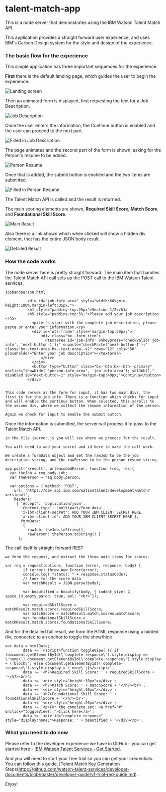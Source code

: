 # talent-match-app
This is a node server that demonstrates using the IBM Watson Talent Match API.


This application provides a straight forward user experience, and uses IBM's Carbon Design system for the style and design of the experience. 

### The basic flow for the experience

This simple application has three important sequences for the experience. 

**First** there is the default landing page, which guides the user to begin the experience. 

![Landing screen](https://github.com/jarusso/talent-match-app/blob/master/documentation-images/TMA1.png)

Then an animated form is displayed, first requesting the text for a Job Description. 

![Job Description](https://github.com/jarusso/talent-match-app/blob/master/documentation-images/TMA2.png)

Once the user enters the information, the Continue button is enabled and the user can proceed to the next part. 

![Filled in Job Description](https://github.com/jarusso/talent-match-app/blob/master/documentation-images/TMA3.png)

The page animates and the second part of the form is shown, asking for the Person's resume to be added. 

![Person Resume](https://github.com/jarusso/talent-match-app/blob/master/documentation-images/TMA4.png)

Once that is added, the submit button is enabled and the two items are submitted. 

![Filled in Person Resume](https://github.com/jarusso/talent-match-app/blob/master/documentation-images/TMA5.png)

The Talent Match API is called and the result is returned. 

The main scoring elements are shown, **Required Skill Score**, **Match Score**, and **Foundational Skill Score**. 

![Main Result](https://github.com/jarusso/talent-match-app/blob/master/documentation-images/TMA6.png)

Also there is a link shown which when clicked will show a hidden div element, that has the entire JSON body result. 

![Detailed Result](https://github.com/jarusso/talent-match-app/blob/master/documentation-images/TMA7.png)

### How the code works

The node server here is pretty straight forward. The main item that handles the Talent Match API call sets up the POST call to the IBM Watson Talent services. 

```
jopbandperson.html

          <div id="job-info-area" style="width:60%;min-height:100%;margin-left:35px;">
          <h1 style="padding-top:25px">Section 1/2</h1>
          <h5 style="padding-top:5%;">Please add your job description.</h5>
            <p>Let's start with the complete job description, please paste or enter your information.</p>
            <div id='wts-frame' style='margin-top:50px;'>
                <div class="bx--form-item">
                  <textarea id='job-info' onkeypress="checkValid('job-info', 'next-button-1');" onpaste="checkPaste('next-button-1');" class="bx--text-area bx--text-area--v2" rows="12" cols="50" placeholder="Enter your job description"></textarea>
                </div>
            </div>
            <button type="button" class="bx--btn bx--btn--primary" onclick="showHide( 'person-info-area', 'job-info-area'); setJob();" disabled id="next-button-1" style="margin-top:40px;">Continue</button>
          </div>


This code serves as the form for input, it has two main divs, the first is for the job info. There is a function which checks for input and will enable the continue button. When selected, this scrolls to the second div, where we collect the resume information of the person.

Again we check for input to enable the submit button.
```

Once the information is submitted, the server will process it to pass to the Talent Match API.

```
in the file jserver.js you will see where we process for the result. 

You will need to add your secret and id here to make the call work. 

We create a formData object and set the rawJob to be the job description string, and the rawPerson to be the person resume string. 

app.post('/result', urlencodedParser, function (req, res){
  var theJob = req.body.job;
  var thePerson = req.body.person;

  var options = { method: 'POST',
    url: 'https://dev.api.ibm.com/watsontalent/development/match?version=1',
    headers:
     { 'Accept': 'application/json',
       'Content-type': 'multipart/form-data',
       'x-ibm-client-secret': ADD YOUR IBM CLIENT SECRET HERE,
       'x-ibm-client-id': ADD YOUR IBM CLIENT SECRET HERE },
       formData:
        {
          rawJob: theJob.toString(),
          rawPerson: thePerson.toString() }
      };

```

The call itself is straight forward REST

```
we form the request, and extract the three main items for scores.

var req = request(options, function (error, response, body) {
        if (error) throw new Error(error);
        console.log( "status: " + response.statusCode);
        // look for the score data
        var matchResult = JSON.parse(body);

        var beautified = beautify(body, { indent_size: 2, space_in_empty_paren: true, eol: "<br>"});

        var requiredSkillScore = matchResult.match.scores.requiredSkillScore;
        var matchScore = matchResult.match.scores.matchScore;
        var foundationalSkillScore = matchResult.match.scores.foundationalSkillScore;

```

And for the detailed full result, we form the HTML response using a hidded div, connected to an anchor to toggle the show/hide

```
var data = htmlData;
        data += '<script>function toggleView( ){ if (document.getElementById(\'complete-response\').style.display == \'none\') document.getElementById(\'complete-response\').style.display = \'block\'; else document.getElementById(\'complete-response\').style.display = \'none\';}</script>';
        data += '<h7>Required Skill Score: ' + requiredSkillScore + '</h7><br>';
        data += '<div style="height:10px"></div>';
        data += '<h7>Match Score: ' + matchScore + '</h7><br>';
        data += '<div style="height:10px"></div>';
        data += '<h7>Foundational Skill Score: ' + foundationalSkillScore + '</h7><br>';
        data += '<div style="height:20px"></div>';
        data += '<p>For the complete set: <a href="#" onclick="toggleView();">Click here</a>';
        data += '<div id="complete-response" style="display:none;">Response: ' + beautified + '</div></p>';

```

### What you need to do now

Please refer to the developer experience we have in GitHub - you can get started here - [IBM Watson Talent Services - Get Started](https://github.com/watson-talent-services/developer-documents/blob/master/get-started/get-started.md).

And you will need to start your free trial so you can get your credentials. You can follow this guide, [Talent Match Key Generation Steps(https://github.com/watson-talent-services/developer-documents/blob/master/developer-guide/v1-trial-reg-guide.md).

Enjoy!
